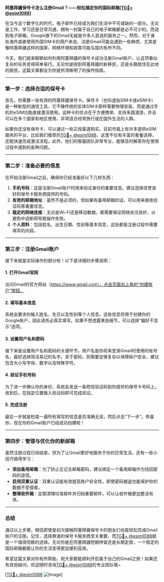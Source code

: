 **阿塞拜疆保号卡怎么注册Gmail？——轻松搞定你的国际邮箱[[TG💪+ @esim1088](https://t.me/s/esim1088)]**

在当今这个数字化的时代，电子邮件已经成为我们生活中不可或缺的一部分。无论是工作、学习还是日常沟通，拥有一封属于自己的电子邮箱都是必不可少的。而说到电子邮箱，Google旗下的Gmail无疑是许多人首选的服务之一。然而，对于身处海外或者使用外国SIM卡的用户来说，注册Gmail可能会遇到一些麻烦，尤其是像阿塞拜疆这样的国家，网络环境和政策可能与国内有所不同。

今天，我们就来聊聊如何利用阿塞拜疆的保号卡成功注册Gmail账户，让这项看似复杂的任务变得简单易行。无论你是刚到阿塞拜疆的新移民，还是长期居住在此地的居民，这篇文章都会为你提供清晰明了的操作指南。

---

### **第一步：选择合适的保号卡**

首先，你需要一张有效的阿塞拜疆保号卡。保号卡（也叫虚拟SIM卡或eSIM卡）是一种新型的通信工具，它不像传统的实体SIM卡那样需要物理安装，而是通过手机的eSIM功能直接激活使用。这种卡的优点在于方便携带、支持多国漫游，并且可以在多个国家和地区使用，非常适合经常旅行或在国外生活的人群。

如果你还没有保号卡，可以通过一些正规渠道购买。目前市面上有许多提供eSIM服务的平台，比如我们推荐的[TG💪+ @esim1088](https://t.me/s/esim1088)，这里不仅有丰富的套餐选择，还能快速完成激活流程。此外，他们的客服团队非常专业，能够及时解答你在使用过程中遇到的各种问题。

---

### **第二步：准备必要的信息**

在开始注册Gmail之前，确保你已经准备好以下几样东西：

1. **手机号码**：这是注册Gmail账户时用来验证身份的重要信息。建议选择信誉良好的保号卡服务商提供的号码。
2. **有效的邮箱地址**：虽然不是必须的，但如果有备用邮箱的话，可以用来接收验证码等重要信息。
3. **稳定的网络连接**：无论是Wi-Fi还是移动数据，都需要保证网络状况良好，以避免中途断网导致操作失败。
4. **个人资料**：包括姓名、出生日期、性别等基本信息，这些都是注册过程中需要填写的内容。

---

### **第三步：注册Gmail账户**

接下来就是实际操作的部分啦！以下是详细的步骤说明：

#### 1. 打开Gmail官网

访问Gmail的官方网站（https://www.gmail.com），点击页面右上角的“创建账户”按钮。

#### 2. 填写基本信息

系统会要求你输入姓名、生日以及性别等个人信息。这些信息将用于创建你的Google账户，因此请务必真实填写。如果不想透露某些细节，可以选择“偏好不显示”选项。

#### 3. 设置用户名和密码

接下来是设置用户名和密码的关键环节。用户名是你将来登录Gmail时使用的账号名，最好选择简洁易记的名字。至于密码，则需要足够复杂以保障账户安全，建议包含大小写字母、数字以及特殊字符。

#### 4. 验证手机号码

为了进一步确认你的身份，系统会发送一条短信验证码到你提供的保号卡号码上。收到后，在指定位置输入验证码即可完成验证。

#### 5. 完成注册

最后一步就是检查一遍所有填写的信息是否准确无误，然后点击“下一步”。恭喜你，现在你的Gmail账户已经成功创建啦！

---

### **第四步：管理与优化你的新邮箱**

虽然注册过程已经结束，但为了让Gmail更好地服务于你的日常生活，还有一些小技巧值得学习：

- **添加备用邮箱**：为了防止忘记主邮箱密码，建议绑定一个备用邮箱作为找回密码的途径。
- **启用双重认证**：双重认证能有效提高账户安全性，即使密码被盗也能保护你的数据不受侵害。
- **整理收件箱**：定期清理垃圾邮件并归档重要邮件，可以让收件箱更加整洁有序。

---

### **总结**

通过以上步骤，相信即使是初次接触阿塞拜疆保号卡的朋友们也能轻松完成Gmail账户的注册。记住，选择靠谱的保号卡服务商至关重要，而[TG💪+ @esim1088](https://t.me/s/esim1088)就是一个值得信赖的选择。无论你是在阿塞拜疆短期停留还是长期定居，一个稳定的国际邮箱都能让你的生活变得更加便利高效。

希望这篇文章对你有所帮助，祝大家都能顺利开启属于自己的Gmail之旅！如果还有其他疑问，欢迎随时咨询[TG💪+ @esim1088](https://t.me/s/esim1088)的专业团队哦~

[[TG💪+ @esim1088](https://t.me/s/esim1088) ![Image](https://i.postimg.cc/4NQfJmqS/Snipaste-2025-05-13-00-14-12.png)]